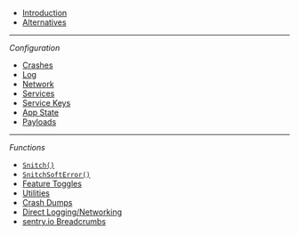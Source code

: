 - [Introduction](README)
- [Alternatives](Alternatives)

---

*Configuration*

- [Crashes](config-crashes)
- [Log](config-log)
- [Network](config-network)
- [Services](config-services)
- [Service Keys](config-service-keys)
- [App State](config-app-state)
- [Payloads](config-payloads)

---

*Functions*

- [`Snitch()`](function-snitch)
- [`SnitchSoftError()`](function-snitchsofterror)
- [Feature Toggles](function-feature-toggles)
- [Utilities](function-utilities)
- [Crash Dumps](function-crash-dumps)
- [Direct Logging/Networking](function-direct)
- [sentry.io Breadcrumbs](function-breadcrumbs)